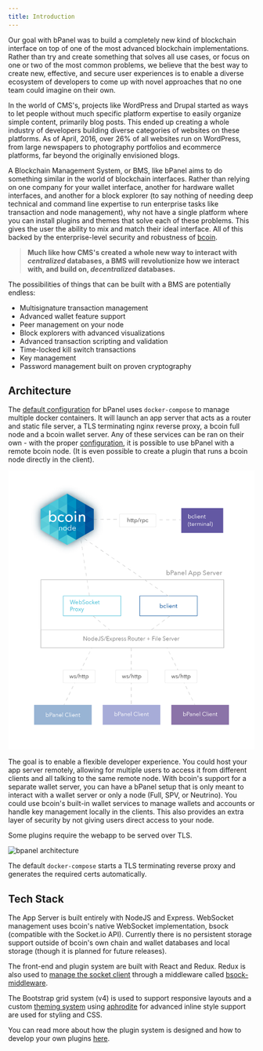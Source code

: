 ```yaml
---
title: Introduction
---
```

Our goal with bPanel was to build a completely new kind of blockchain interface on top of one of the most advanced blockchain implementations. Rather than try and create something that solves all use cases, or focus on one or two of the most common problems, we believe that the best way to create new, effective, and secure user experiences is to enable a diverse ecosystem of developers to come up with novel approaches that no one team could imagine on their own.

In the world of CMS's, projects like WordPress and Drupal started as ways to let people without much specific platform expertise to easily organize simple content, primarily blog posts. This ended up creating a whole industry of developers building diverse categories of websites on these platforms. As of April, 2016, over 26% of all websites run on WordPress, from large newspapers to photography portfolios and ecommerce platforms, far beyond the originally envisioned blogs.

A Blockchain Management System, or BMS, like bPanel aims to do something similar in the world of blockchain interfaces. Rather than relying on one company for your wallet interface, another for hardware wallet interfaces, and another for a block explorer (to say nothing of needing deep technical and command line expertise to run enterprise tasks like transaction and node management), why not have a single platform where you can install plugins and themes that solve each of these problems. This gives the user the ability to mix and match their ideal interface. All of this backed by the enterprise-level security and robustness of [bcoin](http://bcoin.io).

>**Much like how CMS's created a whole new way to interact with _centralized_ databases, a BMS will revolutionize how we interact with, and build on, _decentralized_ databases.**

The possibilities of things that can be built with a BMS are potentially endless:
- Multisignature transaction management
- Advanced wallet feature support
- Peer management on your node
- Block explorers with advanced visualizations
- Advanced transaction scripting and validation
- Time-locked kill switch transactions
- Key management
- Password management built on proven cryptography

## Architecture
The [default configuration](/docs/quick-start.html) for bPanel uses `docker-compose` to manage multiple docker containers.
It will launch an app server that acts as a router and static file server, a TLS terminating nginx reverse proxy,
a bcoin full node and a bcoin wallet server. Any of these services can be ran on their own - with the proper
[configuration](/docs/quick-start.html#configuration), it is possible to use bPanel with a remote bcoin node.
(It is even possible to create a plugin that runs a bcoin node directly in the client).

![bpanel architecture](/img/tech-diagram.png "bpanel architecture")

The goal is to enable a flexible developer experience. You could host your app server remotely, allowing for
multiple users to access it from different clients and all talking to the same remote node.
With bcoin's support for a separate wallet server, you can have a bPanel setup that is only meant
to interact with a wallet server or only a node (Full, SPV, or Neutrino). You could use bcoin's
built-in wallet services to manage wallets and accounts or handle key management locally in the clients.
This also provides an extra layer of security by not giving users direct access to your node.

Some plugins require the webapp to be served over TLS.

![bpanel architecture](/img/bpanel-architecture.png "tls architecture")

The default `docker-compose` starts a TLS terminating reverse proxy and generates the
required certs automatically.

## Tech Stack
The App Server is built entirely with NodeJS and Express. WebSocket management uses bcoin's native WebSocket implementation, bsock (compatible with the Socket.io API). Currently there is no persistent storage support outside of bcoin's own chain and wallet databases and local storage (though it is planned for future releases).

The front-end and plugin system are built with React and Redux. Redux is also used to [manage the socket client](/docs/api-sockets.html) through a middleware called [bsock-middleware](https://www.npmjs.com/package/bsock-middleware).

The Bootstrap grid system (v4) is used to support responsive layouts and a custom [theming system](/docs/theming.html) using [aphrodite](https://www.npmjs.com/package/aphrodite-simple) for advanced inline style support are used for styling and CSS.

You can read more about how the plugin system is designed and how to develop your own plugins [here](/docs/plugin-intro).

